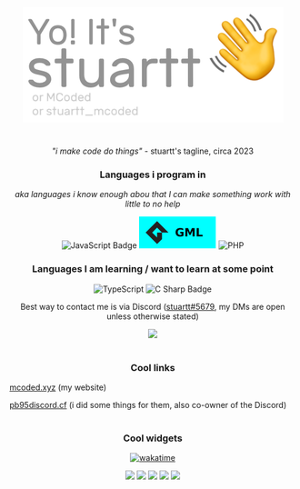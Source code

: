 <div align="center">
<a href="https://mcoded.xyz/"><img src="./gitHello.png" alt="Yo! It's stuartt (or MCoded, or stuartt_mcoded)"></a>

# 


*"i make code do things"* - stuartt's tagline, circa 2023
  


### Languages i program in
  
*aka languages i know enough abou that I can make something work with little to no help*

![JavaScript Badge](https://img.shields.io/badge/JavaScript-F7DF1E?logo=javascript&logoColor=000&style=for-the-badge)
![GML Badge](./GML.svg)
![PHP](https://img.shields.io/badge/php-%23777BB4.svg?style=for-the-badge&logo=php&logoColor=white)

### Languages I am learning / want to learn at some point

![TypeScript](https://img.shields.io/badge/typescript-%23007ACC.svg?style=for-the-badge&logo=typescript&logoColor=white)
![C Sharp Badge](https://img.shields.io/badge/C%20Sharp-239120?logo=csharp&logoColor=fff&style=for-the-badge)

Best way to contact me is via Discord ([stuartt#5679](https://discord.com/users/284804878604435476), my DMs are open unless otherwise stated)

[![](https://discord.c99.nl/widget/theme-1/284804878604435476.png)](https://discord.com/users/284804878604435476)

# 

### Cool links
</div>

[mcoded.xyz](https://mcoded.xyz/) (my website)

[pb95discord.cf](https://pb95discord.cf/) (i did some things for them, also co-owner of the Discord)

<div align="center">

# 

### Cool widgets
  
[![wakatime](https://wakatime.com/badge/user/d262f742-f024-4cd6-bd3b-05145a89e4b0.svg)](https://wakatime.com/@d262f742-f024-4cd6-bd3b-05145a89e4b0)

![](https://github-profile-summary-cards.vercel.app/api/cards/profile-details?username=RealMCoded&theme=github_dark)
![](https://github-profile-summary-cards.vercel.app/api/cards/repos-per-language?username=RealMCoded&theme=github_dark) ![](https://github-profile-summary-cards.vercel.app/api/cards/most-commit-language?username=RealMCoded&theme=github_dark)
![](https://github-profile-summary-cards.vercel.app/api/cards/stats?username=RealMCoded&theme=github_dark) ![](https://github-profile-summary-cards.vercel.app/api/cards/productive-time?username=RealMCoded&theme=github_dark)
</div>
